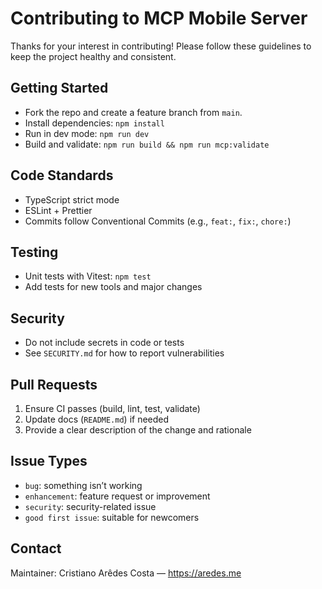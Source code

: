 # Contributing to MCP Mobile Server

Thanks for your interest in contributing! Please follow these guidelines to keep the project healthy and consistent.

## Getting Started
- Fork the repo and create a feature branch from `main`.
- Install dependencies: `npm install`
- Run in dev mode: `npm run dev`
- Build and validate: `npm run build && npm run mcp:validate`

## Code Standards
- TypeScript strict mode
- ESLint + Prettier
- Commits follow Conventional Commits (e.g., `feat:`, `fix:`, `chore:`)

## Testing
- Unit tests with Vitest: `npm test`
- Add tests for new tools and major changes

## Security
- Do not include secrets in code or tests
- See `SECURITY.md` for how to report vulnerabilities

## Pull Requests
1. Ensure CI passes (build, lint, test, validate)
2. Update docs (`README.md`) if needed
3. Provide a clear description of the change and rationale

## Issue Types
- `bug`: something isn’t working
- `enhancement`: feature request or improvement
- `security`: security-related issue
- `good first issue`: suitable for newcomers

## Contact
Maintainer: Cristiano Arêdes Costa — https://aredes.me
